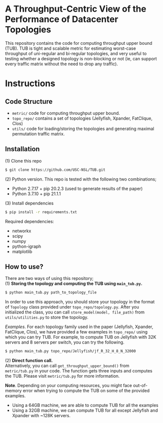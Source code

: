 # A Throughput-Centric View of the Performance of Datacenter Topologies
This repository contains the code for computing throughput upper bound (TUB). TUB is tight and scalable metric for 
estimating worst-case throughput of uni-regular and bi-regular topologies, 
and very useful to testing whether a designed topology is non-blocking or not (ie, can support every traffic 
matrix without the need to drop any traffic).

# Instructions
## Code Structure
- ```metric/``` code for computing throughput upper bound.
- ```topo_repo/``` contains a set of topologies (Jellyfish, Xpander, FatClique, Clos)
- ```utils/``` code for loading/storing the topologies and generating maximal permutation traffic matrix.

## Installation
(1) Clone this repo<br>
```bash
$ git clone https://github.com/USC-NSL/TUB.git
```

(2) Python version. This repo is tested with the following two combinations;
- Python 2.7.17 + pip 20.2.3 (used to generate results of the paper)
- Python 3.7.10 + pip 21.1.1

(3) Install dependencies<br>
``` bash
$ pip install -r requirements.txt
```

Required dependencies:<br>
- networkx
- scipy
- numpy
- python-igraph
- matplotlib


## How to use?
There are two ways of using this repository; <br>
(1) **Storing the topology and computing the TUB using ```main_tub.py```.**
``` bash
$ python main_tub.py path_to_topology_file
```
In order to use this approach, you should store your topology in the format of ```Topology``` class
provided under ```topo_repo/topology.py```. After you initialized the class, you can call 
```store_model(model, file_path)``` from ```utils/utilities.py``` to store the topology.

*Examples*. For each topology family used in the paper (Jellyfish, Xpander, FatClique, Clos), we have provided a
few examples in ```topo_repo/``` using which you can try TUB. For example, to compute TUB on Jellyfish with 32K servers and 8 
servers per switch, you can try the following.
``` bash
$ python main_tub.py topo_repo/Jellyfish/jf_R_32_H_8_N_32000 
``` 

(2) **Direct function call.** <br>
Alternatively, you can call ```get_throughput_upper_bound()``` from ```metric/tub.py``` in your code.
The function gets three inputs and computes the TUB. 
Please visit ```metric/tub.py``` for more information.

**Note**. Depending on your computing resources, you might face out-of-memory error when trying to
compute the TUB on some of the provided examples.
* Using a 64GB machine, we are able to compute TUB for all the examples
* Using a 32GB machine, we can compute TUB for all except Jellyfish and Xpander with ~128K servers.


